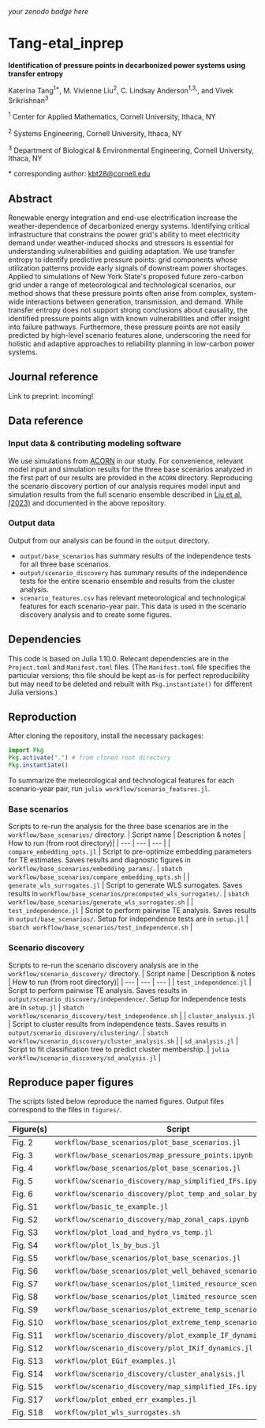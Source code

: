 _your zenodo badge here_

# Tang-etal_inprep

**Identification of pressure points in decarbonized power systems using transfer entropy**

Katerina Tang<sup>1\*</sup>, M. Vivienne Liu<sup>2</sup>, C. Lindsay Anderson<sup>1,3,</sup>, and Vivek Srikrishnan<sup>3</sup>

<sup>1</sup> Center for Applied Mathematics, Cornell University, Ithaca, NY

<sup>2</sup> Systems Engineering, Cornell University, Ithaca, NY

<sup>3</sup> Department of Biological & Environmental Engineering, Cornell University, Ithaca, NY

\* corresponding author:  kbt28@cornell.edu

## Abstract

Renewable energy integration and end-use electrification increase the weather-dependence of decarbonized energy systems. 
Identifying critical infrastructure that constrains the power grid's ability to meet electricity demand under weather-induced shocks and stressors is essential for understanding vulnerabilities and guiding adaptation. 
We use transfer entropy to identify predictive pressure points: grid components whose utilization patterns provide early signals of downstream power shortages.
Applied to simulations of New York State's proposed future zero-carbon grid under a range of meteorological and technological scenarios, our method shows that these pressure points often arise from complex, system-wide interactions between generation, transmission, and demand.
While transfer entropy does not support strong conclusions about causality, the identified pressure points align with known vulnerabilities and offer insight into failure pathways.
Furthermore, these pressure points are not easily predicted by high-level scenario features alone, underscoring the need for holistic and adaptive approaches to reliability planning in low-carbon power systems.

## Journal reference
Link to preprint: incoming!

## Data reference

### Input data & contributing modeling software

We use simulations from [ACORN](https://github.com/AndersonEnergyLab-Cornell/ny-clcpa2050/tree/main) in our study. For convenience, relevant model input and simulation results for the three base scenarios analyzed in the first part of our results are provided in the `ACORN` directory. Reproducing the scenario discovery portion of our analysis requires model input and simulation results from the full scenario ensemble described in [Liu et al. (2023)](https://arxiv.org/abs/2307.15079) and documented in the above repository.

### Output data

Output from our analysis can be found in the `output` directory.

- `output/base_scenarios` has summary results of the independence tests for all three base scenarios.
- `output/scenario_discovery` has summary results of the independence tests for the entire scenario ensemble and results from the cluster analysis.
- `scenario_features.csv` has relevant meteorological and technological features for each scenario-year pair. This data is used in the scenario discovery analysis and to create some figures.

## Dependencies

This code is based on Julia 1.10.0. Relecant dependencies are in the `Project.toml` and `Manifest.toml` files. (The `Manifest.toml` file specifies the particular versions; this file should be kept as-is for perfect reproducibility but may need to be deleted and rebuilt with `Pkg.instantiate()` for different Julia versions.)

## Reproduction

After cloning the repository, install the necessary packages:
```julia
import Pkg
Pkg.activate(".") # from cloned root directory
Pkg.instantiate()
```

To summarize the meteorological and technological features for each scenario-year pair, run `julia workflow/scenario_features.jl`.

### Base scenarios
Scripts to re-run the analysis for the three base scenarios are in the `workflow/base_scenarios/` directory.
| Script name | Description & notes | How to run (from root directory)|
| --- | --- | --- |
| `compare_embedding_opts.jl` | Script to pre-optimize embedding parameters for TE estimates. Saves results and diagnostic figures in `workflow/base_scenarios/embedding_params/`. | `sbatch workflow/base_scenarios/compare_embedding_opts.sh` |
| `generate_wls_surrogates.jl` | Script to generate WLS surrogates. Saves results in `workflow/base_scenarios/precomputed_wls_surrogates/`. | `sbatch workflow/base_scenarios/generate_wls_surrogates.sh` |
| `test_independence.jl` | Script to perform pairwise TE analysis. Saves results in `output/base_scenarios/`. Setup for independence tests are in `setup.jl` | `sbatch workflow/base_scenarios/test_independence.sh` |


### Scenario discovery
Scripts to re-run the scenario discovery analysis are in the `workflow/scenario_discovery/` directory.
| Script name | Description & notes | How to run (from root directory)|
| --- | --- | --- |
| `test_independence.jl` | Script to perform pairwise TE analysis. Saves results in `output/scenario_discovery/independence/`. Setup for independence tests are in `setup.jl` | `sbatch workflow/scenario_discovery/test_independence.sh` |
| `cluster_analysis.jl` | Script to cluster results from independence tests. Saves results in `output/scenario_discovery/clustering/`. | `sbatch workflow/scenario_discovery/cluster_analysis.sh` |
| `sd_analysis.jl` | Script to fit classification tree to predict cluster membership. | `julia workflow/scenario_discovery/sd_analysis.jl` |

## Reproduce paper figures
The scripts listed below reproduce the named figures. Output files correspond to the files in `figures/`.

| Figure(s) | Script | Output File |
| --- | --- | --- |
| Fig. 2  | `workflow/base_scenarios/plot_base_scenarios.jl` | `scenario_features.png` |
| Fig. 3 |`workflow/base_scenarios/map_pressure_points.ipynb` | `map_pressure_points.png` |
| Fig. 4 | `workflow/base_scenarios/plot_base_scenarios.jl` | `rewnew_ratios.png` |
| Fig. 5 | `workflow/scenario_discovery/map_simplified_IFs.ipynb` | `map_3_clusters.png` |
| Fig. 6 | `workflow/scenario_discovery/plot_temp_and_solar_by_cluster.jl` | `clusters_solar_temp_boxplots.png` |
| Fig. S1 | `workflow/basic_te_example.jl` | `basic_te_example.png` |
| Fig. S2 | `workflow/scenario_discovery/map_zonal_caps.ipynb` | `map_zonal_caps.png` |
| Fig. S3 | `workflow/plot_load_and_hydro_vs_temp.jl` | `load_and_hydro_vs_temp.png`|
| Fig. S4 | `workflow/plot_ls_by_bus.jl` | `ls_hrs_and_prop_by_bus.png` |
| Fig. S5 | `workflow/base_scenarios/plot_base_scenarios.jl` | `curtailment.png` |
| Fig. S6 | `workflow/base_scenarios/plot_well_behaved_scenario.jl` | `s140_GHif_zoneFrenewables.png` |
| Fig. S7 | `workflow/base_scenarios/plot_limited_resource_scenario.jl` | `s69_ABif_BCif_IJif_utilization.png`|
| Fig. S8 | `workflow/base_scenarios/plot_limited_resource_scenario.jl` | `s69_zoneJwind_IJif_scatter.png`|
| Fig. S9 | `workflow/base_scenarios/plot_extreme_temp_scenario.jl` | `s290_ABif_CEif_GHif_HIif_IKif_utilization.png` |
| Fig. S10 | `workflow/base_scenarios/plot_extreme_temp_scenario.jl` | `s290_HIif_IKif_utilization.png` |
| Fig. S11 | `workflow/scenario_discovery/plot_example_IF_dynamics.jl` | `clus1_ABif_BCif_PJMif_utilization.png` |
| Fig. S12 | `workflow/scenario_discovery/plot_IKif_dynamics.jl` | `clus1_IKif_util.png` |
| Fig. S13 | `workflow/plot_EGif_examples.jl` | `EGif_examples.png` |
| Fig. S14 | `workflow/scenario_discovery/cluster_analysis.jl` | `cluster_obj_vs_k.png` |
| Fig. S15 | `workflow/scenario_discovery/map_simplified_IFs.ipynb` | `map_3_clusters.png` |
| Fig. S17 | `workflow/plot_embed_err_examples.jl` | `ragwitz_criterion.png` |
| Fig. S18 | `workflow/plot_wls_surrogates.sh` | `wls_surro_examples.png` |